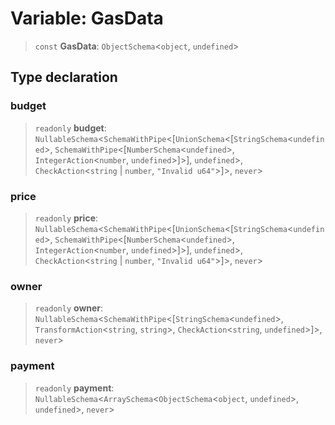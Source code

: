 # Variable: GasData

> `const` **GasData**: `ObjectSchema`\<`object`, `undefined`\>

## Type declaration

### budget

> `readonly` **budget**: `NullableSchema`\<`SchemaWithPipe`\<[`UnionSchema`\<[`StringSchema`\<`undefined`\>, `SchemaWithPipe`\<[`NumberSchema`\<`undefined`\>, `IntegerAction`\<`number`, `undefined`\>]\>], `undefined`\>, `CheckAction`\<`string` \| `number`, `"Invalid u64"`\>]\>, `never`\>

### price

> `readonly` **price**: `NullableSchema`\<`SchemaWithPipe`\<[`UnionSchema`\<[`StringSchema`\<`undefined`\>, `SchemaWithPipe`\<[`NumberSchema`\<`undefined`\>, `IntegerAction`\<`number`, `undefined`\>]\>], `undefined`\>, `CheckAction`\<`string` \| `number`, `"Invalid u64"`\>]\>, `never`\>

### owner

> `readonly` **owner**: `NullableSchema`\<`SchemaWithPipe`\<[`StringSchema`\<`undefined`\>, `TransformAction`\<`string`, `string`\>, `CheckAction`\<`string`, `undefined`\>]\>, `never`\>

### payment

> `readonly` **payment**: `NullableSchema`\<`ArraySchema`\<`ObjectSchema`\<`object`, `undefined`\>, `undefined`\>, `never`\>
